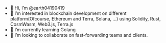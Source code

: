 - 👋 Hi, I’m @earth04190419
- 👀 I’m interested in blockchain development on different platform(Ofcourse, Ethereum and Terra, Solana, ...) using Solidity, Rust, CosmWasm, Web3.js, Terra.js
- 🌱 I’m currently learning Golang
- 💞️ I’m looking to collaborate on fast-forwarding teams and clients.

<!---
earth04190419/earth04190419 is a ✨ special ✨ repository because its `README.md` (this file) appears on your GitHub profile.
You can click the Preview link to take a look at your changes.
--->
